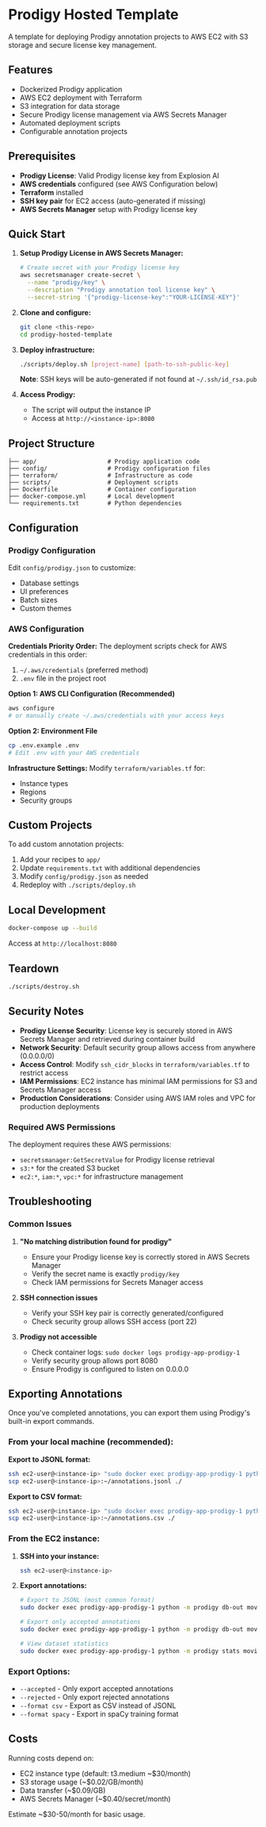 # Prodigy Hosted Template

A template for deploying Prodigy annotation projects to AWS EC2 with S3 storage and secure license key management.

## Features

- Dockerized Prodigy application
- AWS EC2 deployment with Terraform
- S3 integration for data storage
- Secure Prodigy license management via AWS Secrets Manager
- Automated deployment scripts
- Configurable annotation projects

## Prerequisites

- **Prodigy License**: Valid Prodigy license key from Explosion AI
- **AWS credentials** configured (see AWS Configuration below)
- **Terraform** installed
- **SSH key pair** for EC2 access (auto-generated if missing)
- **AWS Secrets Manager** setup with Prodigy license key

## Quick Start

1. **Setup Prodigy License in AWS Secrets Manager:**
   ```bash
   # Create secret with your Prodigy license key
   aws secretsmanager create-secret \
     --name "prodigy/key" \
     --description "Prodigy annotation tool license key" \
     --secret-string '{"prodigy-license-key":"YOUR-LICENSE-KEY"}'
   ```

2. **Clone and configure:**
   ```bash
   git clone <this-repo>
   cd prodigy-hosted-template
   ```

3. **Deploy infrastructure:**
   ```bash
   ./scripts/deploy.sh [project-name] [path-to-ssh-public-key]
   ```
   
   **Note**: SSH keys will be auto-generated if not found at `~/.ssh/id_rsa.pub`

4. **Access Prodigy:**
   - The script will output the instance IP
   - Access at `http://<instance-ip>:8080`

## Project Structure

```
├── app/                    # Prodigy application code
├── config/                 # Prodigy configuration files
├── terraform/              # Infrastructure as code
├── scripts/                # Deployment scripts
├── Dockerfile              # Container configuration
├── docker-compose.yml      # Local development
└── requirements.txt        # Python dependencies
```

## Configuration

### Prodigy Configuration
Edit `config/prodigy.json` to customize:
- Database settings
- UI preferences
- Batch sizes
- Custom themes

### AWS Configuration

**Credentials Priority Order:**
The deployment scripts check for AWS credentials in this order:
1. `~/.aws/credentials` (preferred method)
2. `.env` file in the project root

**Option 1: AWS CLI Configuration (Recommended)**
```bash
aws configure
# or manually create ~/.aws/credentials with your access keys
```

**Option 2: Environment File**
```bash
cp .env.example .env
# Edit .env with your AWS credentials
```

**Infrastructure Settings:**
Modify `terraform/variables.tf` for:
- Instance types
- Regions
- Security groups

## Custom Projects

To add custom annotation projects:

1. Add your recipes to `app/`
2. Update `requirements.txt` with additional dependencies
3. Modify `config/prodigy.json` as needed
4. Redeploy with `./scripts/deploy.sh`

## Local Development

```bash
docker-compose up --build
```

Access at `http://localhost:8080`

## Teardown

```bash
./scripts/destroy.sh
```

## Security Notes

- **Prodigy License Security**: License key is securely stored in AWS Secrets Manager and retrieved during container build
- **Network Security**: Default security group allows access from anywhere (0.0.0.0/0)
- **Access Control**: Modify `ssh_cidr_blocks` in `terraform/variables.tf` to restrict access
- **IAM Permissions**: EC2 instance has minimal IAM permissions for S3 and Secrets Manager access
- **Production Considerations**: Consider using AWS IAM roles and VPC for production deployments

### Required AWS Permissions

The deployment requires these AWS permissions:
- `secretsmanager:GetSecretValue` for Prodigy license retrieval
- `s3:*` for the created S3 bucket
- `ec2:*`, `iam:*`, `vpc:*` for infrastructure management

## Troubleshooting

### Common Issues

1. **"No matching distribution found for prodigy"**
   - Ensure your Prodigy license key is correctly stored in AWS Secrets Manager
   - Verify the secret name is exactly `prodigy/key`
   - Check IAM permissions for Secrets Manager access

2. **SSH connection issues**
   - Verify your SSH key pair is correctly generated/configured
   - Check security group allows SSH access (port 22)

3. **Prodigy not accessible**
   - Check container logs: `sudo docker logs prodigy-app-prodigy-1`
   - Verify security group allows port 8080
   - Ensure Prodigy is configured to listen on 0.0.0.0

## Exporting Annotations

Once you've completed annotations, you can export them using Prodigy's built-in export commands.

### From your local machine (recommended):

**Export to JSONL format:**
```bash
ssh ec2-user@<instance-ip> "sudo docker exec prodigy-app-prodigy-1 python -m prodigy db-out movie_reviews > ~/annotations.jsonl"
scp ec2-user@<instance-ip>:~/annotations.jsonl ./
```

**Export to CSV format:**
```bash
ssh ec2-user@<instance-ip> "sudo docker exec prodigy-app-prodigy-1 python -m prodigy db-out movie_reviews --format csv > ~/annotations.csv"
scp ec2-user@<instance-ip>:~/annotations.csv ./
```

### From the EC2 instance:

1. **SSH into your instance:**
   ```bash
   ssh ec2-user@<instance-ip>
   ```

2. **Export annotations:**
   ```bash
   # Export to JSONL (most common format)
   sudo docker exec prodigy-app-prodigy-1 python -m prodigy db-out movie_reviews > annotations.jsonl
   
   # Export only accepted annotations
   sudo docker exec prodigy-app-prodigy-1 python -m prodigy db-out movie_reviews --accepted > accepted_annotations.jsonl
   
   # View dataset statistics
   sudo docker exec prodigy-app-prodigy-1 python -m prodigy stats movie_reviews
   ```

### Export Options:
- `--accepted` - Only export accepted annotations
- `--rejected` - Only export rejected annotations  
- `--format csv` - Export as CSV instead of JSONL
- `--format spacy` - Export in spaCy training format

## Costs

Running costs depend on:
- EC2 instance type (default: t3.medium ~$30/month)
- S3 storage usage (~$0.02/GB/month)
- Data transfer (~$0.09/GB)
- AWS Secrets Manager (~$0.40/secret/month)

Estimate ~$30-50/month for basic usage.